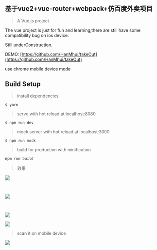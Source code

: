 ## 基于vue2+vue-router+webpack+仿百度外卖项目




> A Vue.js project

The vue project is just for fun and learning,there are still have some compatibility bug on ios device.

Still underConstruction.

DEMO: [https://github.com/HanMhui/takeOut](https://github.com/HanMhui/takeOut)

use chrome mobile device mode

## Build Setup


>install dependencies

```
$ yarn
```
>serve with hot reload at localhost:8080

```
$ npm run dev
```

>mock server with hot reload at localhost:3000
```
$ npm run mock
```

>build for production with minification

```
npm run build
```

>效果

![](./src/assets/img1.png)

<br />

![](./src/assets/img2.png)

<br />

![](./src/assets/img3.png)
<br />

![](./src/assets/img4.png)
>scan it on mobile device

![](./src/assets/img5.png)
